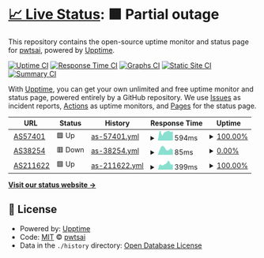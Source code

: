 # [📈 Live Status](https://pwtsai.github.io): <!--live status--> **🟧 Partial outage**

This repository contains the open-source uptime monitor and status page for [pwtsai](https://pwtsai.github.io/), powered by [Upptime](https://github.com/upptime/upptime).

[![Uptime CI](https://github.com/pwtsai/upptime/workflows/Uptime%20CI/badge.svg)](https://github.com/pwtsai/upptime/actions?query=workflow%3A%22Uptime+CI%22)
[![Response Time CI](https://github.com/pwtsai/upptime/workflows/Response%20Time%20CI/badge.svg)](https://github.com/pwtsai/upptime/actions?query=workflow%3A%22Response+Time+CI%22)
[![Graphs CI](https://github.com/pwtsai/upptime/workflows/Graphs%20CI/badge.svg)](https://github.com/pwtsai/upptime/actions?query=workflow%3A%22Graphs+CI%22)
[![Static Site CI](https://github.com/pwtsai/upptime/workflows/Static%20Site%20CI/badge.svg)](https://github.com/pwtsai/upptime/actions?query=workflow%3A%22Static+Site+CI%22)
[![Summary CI](https://github.com/pwtsai/upptime/workflows/Summary%20CI/badge.svg)](https://github.com/pwtsai/upptime/actions?query=workflow%3A%22Summary+CI%22)

With [Upptime](https://upptime.js.org), you can get your own unlimited and free uptime monitor and status page, powered entirely by a GitHub repository. We use [Issues](https://github.com/pwtsai/upptime/issues) as incident reports, [Actions](https://github.com/pwtsai/upptime/actions) as uptime monitors, and [Pages](https://pwtsai.github.io) for the status page.

<!--start: status pages-->
<!-- This summary is generated by Upptime (https://github.com/upptime/upptime) -->
<!-- Do not edit this manually, your changes will be overwritten -->
<!-- prettier-ignore -->
| URL | Status | History | Response Time | Uptime |
| --- | ------ | ------- | ------------- | ------ |
| <img alt="" src="https://favicons.githubusercontent.com/peering.oftein.net" height="13"> [AS57401](https://peering.oftein.net) | 🟩 Up | [as-57401.yml](https://github.com/pwtsai/upptime/commits/HEAD/history/as-57401.yml) | <details><summary><img alt="Response time graph" src="./graphs/as-57401/response-time-week.png" height="20"> 594ms</summary><br><a href="https://pwtsai.github.io/history/as-57401"><img alt="Response time 539" src="https://img.shields.io/endpoint?url=https%3A%2F%2Fraw.githubusercontent.com%2Fpwtsai%2Fupptime%2FHEAD%2Fapi%2Fas-57401%2Fresponse-time.json"></a><br><a href="https://pwtsai.github.io/history/as-57401"><img alt="24-hour response time 637" src="https://img.shields.io/endpoint?url=https%3A%2F%2Fraw.githubusercontent.com%2Fpwtsai%2Fupptime%2FHEAD%2Fapi%2Fas-57401%2Fresponse-time-day.json"></a><br><a href="https://pwtsai.github.io/history/as-57401"><img alt="7-day response time 594" src="https://img.shields.io/endpoint?url=https%3A%2F%2Fraw.githubusercontent.com%2Fpwtsai%2Fupptime%2FHEAD%2Fapi%2Fas-57401%2Fresponse-time-week.json"></a><br><a href="https://pwtsai.github.io/history/as-57401"><img alt="30-day response time 548" src="https://img.shields.io/endpoint?url=https%3A%2F%2Fraw.githubusercontent.com%2Fpwtsai%2Fupptime%2FHEAD%2Fapi%2Fas-57401%2Fresponse-time-month.json"></a><br><a href="https://pwtsai.github.io/history/as-57401"><img alt="1-year response time 539" src="https://img.shields.io/endpoint?url=https%3A%2F%2Fraw.githubusercontent.com%2Fpwtsai%2Fupptime%2FHEAD%2Fapi%2Fas-57401%2Fresponse-time-year.json"></a></details> | <details><summary><a href="https://pwtsai.github.io/history/as-57401">100.00%</a></summary><a href="https://pwtsai.github.io/history/as-57401"><img alt="All-time uptime 100.00%" src="https://img.shields.io/endpoint?url=https%3A%2F%2Fraw.githubusercontent.com%2Fpwtsai%2Fupptime%2FHEAD%2Fapi%2Fas-57401%2Fuptime.json"></a><br><a href="https://pwtsai.github.io/history/as-57401"><img alt="24-hour uptime 100.00%" src="https://img.shields.io/endpoint?url=https%3A%2F%2Fraw.githubusercontent.com%2Fpwtsai%2Fupptime%2FHEAD%2Fapi%2Fas-57401%2Fuptime-day.json"></a><br><a href="https://pwtsai.github.io/history/as-57401"><img alt="7-day uptime 100.00%" src="https://img.shields.io/endpoint?url=https%3A%2F%2Fraw.githubusercontent.com%2Fpwtsai%2Fupptime%2FHEAD%2Fapi%2Fas-57401%2Fuptime-week.json"></a><br><a href="https://pwtsai.github.io/history/as-57401"><img alt="30-day uptime 100.00%" src="https://img.shields.io/endpoint?url=https%3A%2F%2Fraw.githubusercontent.com%2Fpwtsai%2Fupptime%2FHEAD%2Fapi%2Fas-57401%2Fuptime-month.json"></a><br><a href="https://pwtsai.github.io/history/as-57401"><img alt="1-year uptime 100.00%" src="https://img.shields.io/endpoint?url=https%3A%2F%2Fraw.githubusercontent.com%2Fpwtsai%2Fupptime%2FHEAD%2Fapi%2Fas-57401%2Fuptime-year.json"></a></details>
| <img alt="" src="https://favicons.githubusercontent.com/connect.itlab.cc" height="13"> [AS38254](https://connect.itlab.cc) | 🟥 Down | [as-38254.yml](https://github.com/pwtsai/upptime/commits/HEAD/history/as-38254.yml) | <details><summary><img alt="Response time graph" src="./graphs/as-38254/response-time-week.png" height="20"> 85ms</summary><br><a href="https://pwtsai.github.io/history/as-38254"><img alt="Response time 101" src="https://img.shields.io/endpoint?url=https%3A%2F%2Fraw.githubusercontent.com%2Fpwtsai%2Fupptime%2FHEAD%2Fapi%2Fas-38254%2Fresponse-time.json"></a><br><a href="https://pwtsai.github.io/history/as-38254"><img alt="24-hour response time 67" src="https://img.shields.io/endpoint?url=https%3A%2F%2Fraw.githubusercontent.com%2Fpwtsai%2Fupptime%2FHEAD%2Fapi%2Fas-38254%2Fresponse-time-day.json"></a><br><a href="https://pwtsai.github.io/history/as-38254"><img alt="7-day response time 85" src="https://img.shields.io/endpoint?url=https%3A%2F%2Fraw.githubusercontent.com%2Fpwtsai%2Fupptime%2FHEAD%2Fapi%2Fas-38254%2Fresponse-time-week.json"></a><br><a href="https://pwtsai.github.io/history/as-38254"><img alt="30-day response time 104" src="https://img.shields.io/endpoint?url=https%3A%2F%2Fraw.githubusercontent.com%2Fpwtsai%2Fupptime%2FHEAD%2Fapi%2Fas-38254%2Fresponse-time-month.json"></a><br><a href="https://pwtsai.github.io/history/as-38254"><img alt="1-year response time 101" src="https://img.shields.io/endpoint?url=https%3A%2F%2Fraw.githubusercontent.com%2Fpwtsai%2Fupptime%2FHEAD%2Fapi%2Fas-38254%2Fresponse-time-year.json"></a></details> | <details><summary><a href="https://pwtsai.github.io/history/as-38254">0.00%</a></summary><a href="https://pwtsai.github.io/history/as-38254"><img alt="All-time uptime 84.80%" src="https://img.shields.io/endpoint?url=https%3A%2F%2Fraw.githubusercontent.com%2Fpwtsai%2Fupptime%2FHEAD%2Fapi%2Fas-38254%2Fuptime.json"></a><br><a href="https://pwtsai.github.io/history/as-38254"><img alt="24-hour uptime 0.00%" src="https://img.shields.io/endpoint?url=https%3A%2F%2Fraw.githubusercontent.com%2Fpwtsai%2Fupptime%2FHEAD%2Fapi%2Fas-38254%2Fuptime-day.json"></a><br><a href="https://pwtsai.github.io/history/as-38254"><img alt="7-day uptime 0.00%" src="https://img.shields.io/endpoint?url=https%3A%2F%2Fraw.githubusercontent.com%2Fpwtsai%2Fupptime%2FHEAD%2Fapi%2Fas-38254%2Fuptime-week.json"></a><br><a href="https://pwtsai.github.io/history/as-38254"><img alt="30-day uptime 41.84%" src="https://img.shields.io/endpoint?url=https%3A%2F%2Fraw.githubusercontent.com%2Fpwtsai%2Fupptime%2FHEAD%2Fapi%2Fas-38254%2Fuptime-month.json"></a><br><a href="https://pwtsai.github.io/history/as-38254"><img alt="1-year uptime 84.80%" src="https://img.shields.io/endpoint?url=https%3A%2F%2Fraw.githubusercontent.com%2Fpwtsai%2Fupptime%2FHEAD%2Fapi%2Fas-38254%2Fuptime-year.json"></a></details>
| <img alt="" src="https://favicons.githubusercontent.com/network.pwtsai.im" height="13"> [AS211622](https://network.pwtsai.im/) | 🟩 Up | [as-211622.yml](https://github.com/pwtsai/upptime/commits/HEAD/history/as-211622.yml) | <details><summary><img alt="Response time graph" src="./graphs/as-211622/response-time-week.png" height="20"> 399ms</summary><br><a href="https://pwtsai.github.io/history/as-211622"><img alt="Response time 226" src="https://img.shields.io/endpoint?url=https%3A%2F%2Fraw.githubusercontent.com%2Fpwtsai%2Fupptime%2FHEAD%2Fapi%2Fas-211622%2Fresponse-time.json"></a><br><a href="https://pwtsai.github.io/history/as-211622"><img alt="24-hour response time 368" src="https://img.shields.io/endpoint?url=https%3A%2F%2Fraw.githubusercontent.com%2Fpwtsai%2Fupptime%2FHEAD%2Fapi%2Fas-211622%2Fresponse-time-day.json"></a><br><a href="https://pwtsai.github.io/history/as-211622"><img alt="7-day response time 399" src="https://img.shields.io/endpoint?url=https%3A%2F%2Fraw.githubusercontent.com%2Fpwtsai%2Fupptime%2FHEAD%2Fapi%2Fas-211622%2Fresponse-time-week.json"></a><br><a href="https://pwtsai.github.io/history/as-211622"><img alt="30-day response time 288" src="https://img.shields.io/endpoint?url=https%3A%2F%2Fraw.githubusercontent.com%2Fpwtsai%2Fupptime%2FHEAD%2Fapi%2Fas-211622%2Fresponse-time-month.json"></a><br><a href="https://pwtsai.github.io/history/as-211622"><img alt="1-year response time 226" src="https://img.shields.io/endpoint?url=https%3A%2F%2Fraw.githubusercontent.com%2Fpwtsai%2Fupptime%2FHEAD%2Fapi%2Fas-211622%2Fresponse-time-year.json"></a></details> | <details><summary><a href="https://pwtsai.github.io/history/as-211622">100.00%</a></summary><a href="https://pwtsai.github.io/history/as-211622"><img alt="All-time uptime 100.00%" src="https://img.shields.io/endpoint?url=https%3A%2F%2Fraw.githubusercontent.com%2Fpwtsai%2Fupptime%2FHEAD%2Fapi%2Fas-211622%2Fuptime.json"></a><br><a href="https://pwtsai.github.io/history/as-211622"><img alt="24-hour uptime 100.00%" src="https://img.shields.io/endpoint?url=https%3A%2F%2Fraw.githubusercontent.com%2Fpwtsai%2Fupptime%2FHEAD%2Fapi%2Fas-211622%2Fuptime-day.json"></a><br><a href="https://pwtsai.github.io/history/as-211622"><img alt="7-day uptime 100.00%" src="https://img.shields.io/endpoint?url=https%3A%2F%2Fraw.githubusercontent.com%2Fpwtsai%2Fupptime%2FHEAD%2Fapi%2Fas-211622%2Fuptime-week.json"></a><br><a href="https://pwtsai.github.io/history/as-211622"><img alt="30-day uptime 100.00%" src="https://img.shields.io/endpoint?url=https%3A%2F%2Fraw.githubusercontent.com%2Fpwtsai%2Fupptime%2FHEAD%2Fapi%2Fas-211622%2Fuptime-month.json"></a><br><a href="https://pwtsai.github.io/history/as-211622"><img alt="1-year uptime 100.00%" src="https://img.shields.io/endpoint?url=https%3A%2F%2Fraw.githubusercontent.com%2Fpwtsai%2Fupptime%2FHEAD%2Fapi%2Fas-211622%2Fuptime-year.json"></a></details>

<!--end: status pages-->

[**Visit our status website →**](https://pwtsai.github.io)

## 📄 License

- Powered by: [Upptime](https://github.com/upptime/upptime)
- Code: [MIT](./LICENSE) © [pwtsai](https://pwtsai.github.io/)
- Data in the `./history` directory: [Open Database License](https://opendatacommons.org/licenses/odbl/1-0/)
